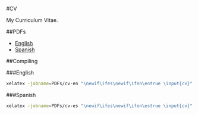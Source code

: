 #CV

My Curriculum Vitae.

##PDFs

* [English](PDFs/cv-en.pdf)
* [Spanish](PDFs/cv-es.pdf)

##Compiling

###English

```bash
xelatex -jobname=PDFs/cv-en "\newif\ifes\newif\ifen\entrue \input{cv}" 
```

###Spanish

```bash
xelatex -jobname=PDFs/cv-es "\newif\ifes\newif\ifen\estrue \input{cv}" 
```
